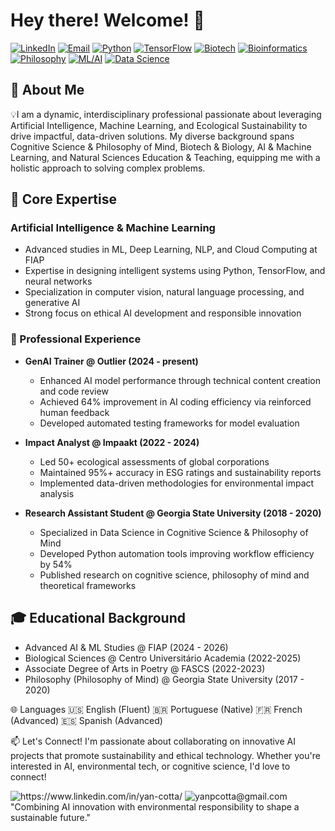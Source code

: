 # Hey there! Welcome! 👋
[![LinkedIn](https://img.shields.io/badge/LinkedIn-0077B5?style=flat&logo=linkedin&logoColor=white)](https://linkedin.com/in/yan-cotta)
[![Email](https://img.shields.io/badge/Email-D14836?style=flat&logo=gmail&logoColor=white)](mailto:yanpcotta@gmail.com)
[![Python](https://img.shields.io/badge/Python-3776AB?style=flat&logo=python&logoColor=white)](https://github.com/YanCotta)
[![TensorFlow](https://img.shields.io/badge/TensorFlow-FF6F00?style=flat&logo=tensorflow&logoColor=white)](https://github.com/YanCotta)
[![Biotech](https://img.shields.io/badge/Biotech-2ECC71?style=flat&logo=biotech&logoColor=white)](https://github.com/YanCotta)
[![Bioinformatics](https://img.shields.io/badge/Bioinformatics-9B59B6?style=flat&logo=dna&logoColor=white)](https://github.com/YanCotta)
[![Philosophy](https://img.shields.io/badge/Philosophy_of_Mind-Research-34495E?style=flat&logo=brain&logoColor=white)](https://github.com/YanCotta)
[![ML/AI](https://img.shields.io/badge/Machine_Learning-F1C40F?style=flat&logo=pytorch&logoColor=white)](https://github.com/YanCotta)
[![Data Science](https://img.shields.io/badge/Data_Science-3498DB?style=flat&logo=pandas&logoColor=white)](https://github.com/YanCotta)

## 🎯 About Me
💡I am a dynamic, interdisciplinary professional passionate about leveraging Artificial Intelligence, Machine Learning, and Ecological Sustainability to drive impactful, data-driven solutions. My diverse background spans Cognitive Science & Philosophy of Mind, Biotech & Biology, AI & Machine Learning, and Natural Sciences Education & Teaching, equipping me with a holistic approach to solving complex problems. 

## 🚀 Core Expertise

### Artificial Intelligence & Machine Learning
- Advanced studies in ML, Deep Learning, NLP, and Cloud Computing at FIAP
- Expertise in designing intelligent systems using Python, TensorFlow, and neural networks
- Specialization in computer vision, natural language processing, and generative AI
- Strong focus on ethical AI development and responsible innovation

### 🤖 Professional Experience
- **GenAI Trainer @ Outlier (2024 - present)**
  - Enhanced AI model performance through technical content creation and code review
  - Achieved 64% improvement in AI coding efficiency via reinforced human feedback
  - Developed automated testing frameworks for model evaluation

- **Impact Analyst @ Impaakt (2022 - 2024)**
  - Led 50+ ecological assessments of global corporations
  - Maintained 95%+ accuracy in ESG ratings and sustainability reports
  - Implemented data-driven methodologies for environmental impact analysis

- **Research Assistant Student @ Georgia State University (2018 - 2020)**
  - Specialized in Data Science in Cognitive Science & Philosophy of Mind
  - Developed Python automation tools improving workflow efficiency by 54%
  - Published research on cognitive science, philosophy of mind and theoretical frameworks


## 🎓 Educational Background
- Advanced AI & ML Studies @ FIAP (2024 - 2026) 
- Biological Sciences @ Centro Universitário Academia (2022-2025) 
- Associate Degree of Arts in Poetry @ FASCS (2022-2023) 
- Philosophy (Philosophy of Mind) @ Georgia State University (2017 - 2020)

🌐 Languages
🇺🇸 English (Fluent)
🇧🇷 Portuguese (Native)
🇫🇷 French (Advanced)
🇪🇸 Spanish (Advanced)


📫 Let's Connect!
I'm passionate about collaborating on innovative AI projects that promote sustainability and ethical technology. Whether you're interested in AI, environmental tech, or cognitive science, I'd love to connect!


<img alt="https://www.linkedin.com/in/yan-cotta/" src="https://img.shields.io/badge/Connect on LinkedIn-blue?style=for-the-badge&amp;logo=linkedin">
<img alt="yanpcotta@gmail.com" src="https://img.shields.io/badge/Send me an email-red?style=for-the-badge&amp;logo=gmail">
"Combining AI innovation with environmental responsibility to shape a sustainable future."